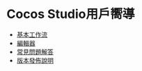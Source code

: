 # Cocos Studio用戶嚮導
* [基本工作流](../../chapter2/Directory/tw.html)
* [編輯器](../../chapter3/Directory/tw.html)
* [常見問題解答](../../chapter4/Directory/tw.html)
* [版本發佈說明](../../chapter5/ReleaseNote/tw.html)
